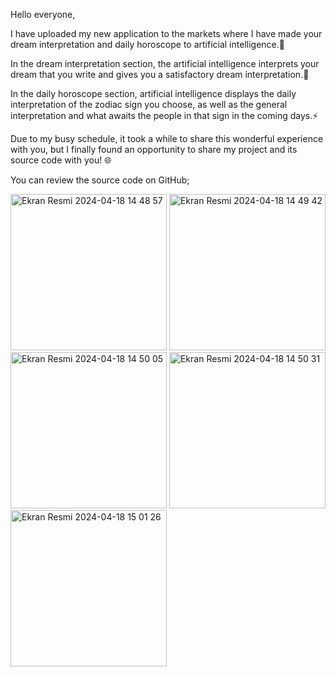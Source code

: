 Hello everyone,

I have uploaded my new application to the markets where I have made your dream interpretation and daily horoscope to artificial intelligence.📱

In the dream interpretation section, the artificial intelligence interprets your dream that you write and gives you a satisfactory dream interpretation.🌙

In the daily horoscope section, artificial intelligence displays the daily interpretation of the zodiac sign you choose, as well as the general interpretation and what awaits the people in that sign in the coming days.⚡️

Due to my busy schedule, it took a while to share this wonderful experience with you, but I finally found an opportunity to share my project and its source code with you! 🌐

You can review the source code on GitHub; 



<img width="250" alt="Ekran Resmi 2024-04-18 14 48 57" src="https://github.com/omerfi66/Bur--R-ya/assets/120007024/12d3c182-fc38-4e62-b103-0bc1fea54fd9">
<img width="250" alt="Ekran Resmi 2024-04-18 14 49 42" src="https://github.com/omerfi66/Bur--R-ya/assets/120007024/98e0dbd1-c62a-4609-b803-f57e44dfbdaf">
<img width="250" alt="Ekran Resmi 2024-04-18 14 50 05" src="https://github.com/omerfi66/Bur--R-ya/assets/120007024/5163eef1-714b-46e2-b9b6-8ba3fa17e317">
<img width="250" alt="Ekran Resmi 2024-04-18 14 50 31" src="https://github.com/omerfi66/Bur--R-ya/assets/120007024/4345aadf-51b3-4b89-b71d-76db2aff2a7d">
<img width="250" alt="Ekran Resmi 2024-04-18 15 01 26" src="https://github.com/omerfi66/Bur--R-ya/assets/120007024/e8e01809-6489-458f-9eb3-3c49bda9bd58">
